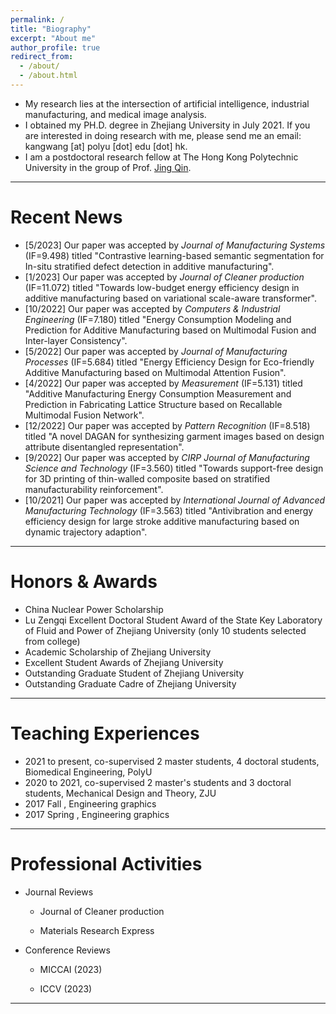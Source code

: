 ```yaml
---
permalink: /
title: "Biography"
excerpt: "About me"
author_profile: true
redirect_from: 
  - /about/
  - /about.html
---
```


- My research lies at the intersection of artificial intelligence, industrial manufacturing, and medical image analysis. 
- I obtained my PH.D. degree in Zhejiang University in July 2021. If you are interested in doing research with me, please send me an email: kangwang [at] polyu [dot] edu [dot] hk.
- I am a postdoctoral research fellow at The Hong Kong Polytechnic University in the group of Prof. [Jing Qin](https://research.polyu.edu.hk/en/persons/jing-qin).

***

Recent News
======
- [5/2023] Our paper was accepted by *Journal of Manufacturing Systems* (IF=9.498) titled "Contrastive learning-based semantic segmentation for In-situ stratified defect detection in additive manufacturing".
- [1/2023] Our paper was accepted by *Journal of Cleaner production* (IF=11.072) titled "Towards low-budget energy efficiency design in additive manufacturing based on variational scale-aware transformer".
- [10/2022] Our paper was accepted by *Computers & Industrial Engineering* (IF=7.180) titled "Energy Consumption Modeling and Prediction for Additive Manufacturing based on Multimodal Fusion and Inter-layer Consistency".
- [5/2022] Our paper was accepted by *Journal of Manufacturing Processes* (IF=5.684) titled "Energy Efficiency Design for Eco-friendly Additive Manufacturing based on Multimodal Attention Fusion".
- [4/2022] Our paper was accepted by *Measurement* (IF=5.131) titled "Additive Manufacturing Energy Consumption Measurement and Prediction in Fabricating Lattice Structure based on Recallable Multimodal Fusion Network".
- [12/2022] Our paper was accepted by *Pattern Recognition* (IF=8.518) titled "A novel DAGAN for synthesizing garment images based on design attribute disentangled representation".
- [9/2022] Our paper was accepted by *CIRP Journal of Manufacturing Science and Technology* (IF=3.560) titled "Towards support-free design for 3D printing of thin-walled composite based on stratified manufacturability reinforcement".
- [10/2021] Our paper was accepted by *International Journal of Advanced Manufacturing Technology* (IF=3.563) titled "Antivibration and energy efficiency design for large stroke additive manufacturing based on dynamic trajectory adaption".

***

Honors & Awards
======
- China Nuclear Power Scholarship
- Lu Zengqi Excellent Doctoral Student Award of the State Key Laboratory of Fluid and Power of Zhejiang University (only 10 students selected from college)
- Academic Scholarship of Zhejiang University
- Excellent Student Awards of Zhejiang University
- Outstanding Graduate Student of Zhejiang University
- Outstanding Graduate Cadre of Zhejiang University

***

Teaching Experiences
======
- 2021 to present, co-supervised 2 master students, 4 doctoral students, Biomedical Engineering, PolyU
- 2020 to 2021, co-supervised 2 master's students and 3 doctoral students, Mechanical Design and Theory, ZJU
- 2017 Fall , Engineering graphics
- 2017 Spring , Engineering graphics

***

Professional Activities
======
- Journal Reviews  
  - Journal of Cleaner production  

  - Materials Research Express  

- Conference Reviews  

  - MICCAI (2023)  

  - ICCV (2023)

***


<script type="text/javascript" id="clustrmaps" src="//clustrmaps.com/map_v2.js?d=QiEmASDE_NzL_f0065Zm6X9uuI_uJhQtg3YM9NlZnOI&cl=ffffff&w=a"></script>
